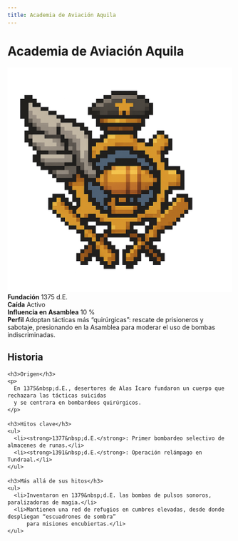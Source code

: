 ```yaml
---
title: Academia de Aviación Aquila
---
```


<div class="faccion-page coalicion">
  <h1 class="faccion-title">Academia de Aviación Aquila</h1>

  <!-- 1. Imagen centrada -->
  <div class="faccion-image">
    <img src="../../../other/images/coalicion/Academiadeaviacionaquila.png" alt="Academia de Aviación Aquila">
  </div>

  <!-- 2. Metadatos en 2 columnas -->
  <div class="faccion-meta">
    <div class="meta-item">
      <strong>Fundación</strong>
      <span>1375&nbsp;d.E.</span>
    </div>
    <div class="meta-item">
      <strong>Caída</strong>
      <span>Activo</span>
    </div>
    <div class="meta-item">
      <strong>Influencia en Asamblea</strong>
      <span>10&nbsp;%</span>
    </div>
    <div class="meta-item meta-align">
      <strong>Perfil</strong>
      <span>
        Adoptan tácticas más “quirúrgicas”: rescate de prisioneros y sabotaje, presionando en la Asamblea
        para moderar el uso de bombas indiscriminadas.
      </span>
    </div>
  </div>

  <!-- 3. Sección Historia -->
  <div class="faccion-history">
    <h2>Historia</h2>

    <h3>Origen</h3>
    <p>
      En 1375&nbsp;d.E., desertores de Alas Ícaro fundaron un cuerpo que rechazara las tácticas suicidas
      y se centrara en bombardeos quirúrgicos.
    </p>

    <h3>Hitos clave</h3>
    <ul>
      <li><strong>1377&nbsp;d.E.</strong>: Primer bombardeo selectivo de almacenes de runas.</li>
      <li><strong>1391&nbsp;d.E.</strong>: Operación relámpago en Tundraal.</li>
    </ul>

    <h3>Más allá de sus hitos</h3>
    <ul>
      <li>Inventaron en 1379&nbsp;d.E. las bombas de pulsos sonoros, paralizadoras de magia.</li>
      <li>Mantienen una red de refugios en cumbres elevadas, desde donde despliegan “escuadrones de sombra”
          para misiones encubiertas.</li>
    </ul>
  </div>
</div>
